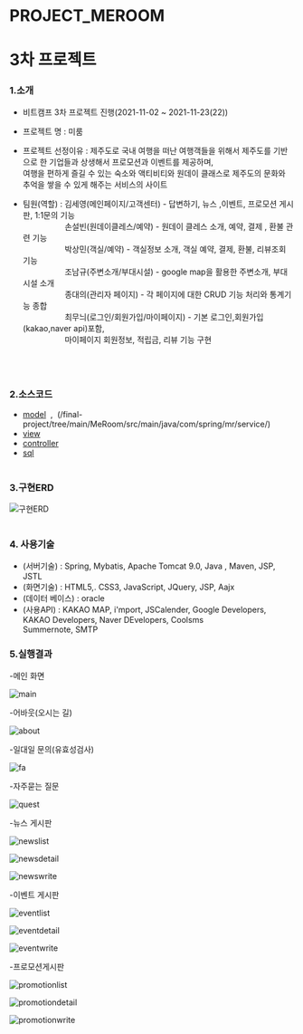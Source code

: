 # PROJECT_MEROOM
# 3차 프로젝트
### 1.소개
   - 비트캠프 3차 프로젝트 진행(2021-11-02 ~ 2021-11-23(22))
   - 프로젝트 명 : 미룸
   - 프로젝트 선정이유 : 제주도로 국내 여행을 떠난 여행객들을 위해서 제주도를 기반으로 한 기업들과 상생해서 프로모션과 이벤트를 제공하며,<br>
   여행을 편하게 즐길 수 있는 숙소와 액티비티와 원데이 클래스로 제주도의 문화와 추억을 쌓을 수 있게 해주는 서비스의 사이트

   - 팀원(역할) :  김세영(메인페이지/고객센터) - 답변하기, 뉴스 ,이벤트, 프로모션 게시판, 1:1문의 기능<br>
　　　　　&nbsp;손설빈(원데이클레스/예약) - 원데이 클레스 소개, 예약, 결제 , 환불 관련 기능<br>
　　　　　&nbsp;박상민(객실/예약) - 객실정보 소개, 객실 예약, 결제, 환불, 리뷰조회 기능 <br>
　　　　　&nbsp;조남규(주변소개/부대시설) - google map을 활용한 주변소개, 부대시설 소개 <br>
　　　　　&nbsp;종대의(관리자 페이지) - 각 페이지에 대한 CRUD 기능 처리와 통계기능 종합 <br>
　　　　　&nbsp;최무늬(로그인/회원가입/마이페이지) - 기본 로그인,회원가입(kakao,naver api)포함,<br>
　　　　　&nbsp;마이페이지 회원정보, 적립금, 리뷰 기능 구현<br>         
<br><br>               
### 2.소스코드
  * [model](/final-project/tree/main/MeRoom/src/main/java/com/spring/mr/vo/) &nbsp;,&nbsp; (/final-project/tree/main/MeRoom/src/main/java/com/spring/mr/service/)
  * [view](/final-project/tree/main/MeRoom/src/main/webapp/views/)
  * [controller](/final-project/tree/main/MeRoom/src/main/java/com/spring/mr/controller/)
  * [sql](/final-project/tree/main/MeRoom/sql/)
<br><br>
### 3.구현ERD
![구현ERD](https://user-images.githubusercontent.com/68181461/138590422-93e5e9f0-af55-49e2-a067-eeaf578b758a.png)
<br><br>

### 4. 사용기술
  * (서버기술) : Spring, Mybatis, Apache Tomcat 9.0, Java , Maven, JSP, JSTL
  * (화면기술) : HTML5,. CSS3, JavaScript, JQuery, JSP, Aajx
  * (데이터 베이스) : oracle
  * (사용API) : KAKAO MAP, i'mport, JSCalender, Google Developers, KAKAO Developers, Naver DEvelopers, Coolsms<br>
          Summernote, SMTP 
### 5.실행결과

-메인 화면

![main](https://user-images.githubusercontent.com/87887586/143540958-6ddf2789-5a81-4c57-8c3f-9132f4cd1368.gif)

-어바웃(오시는 길)

![about](https://user-images.githubusercontent.com/87887586/143541512-5b6998ff-e535-4220-a61a-b028a04f520b.gif)

-일대일 문의(유효성검사)

![fa](https://user-images.githubusercontent.com/87887586/143542069-4e73413e-4bee-47fa-88c5-85a763f893bf.gif)

-자주묻는 질문

![quest](https://user-images.githubusercontent.com/87887586/143542928-fe5858d7-399a-4493-89b1-1013ea0ceafa.gif)


-뉴스 게시판

![newslist](https://user-images.githubusercontent.com/87887586/143544451-bea743c7-09e2-485d-9a5b-a12ff8871342.png)

![newsdetail](https://user-images.githubusercontent.com/87887586/143544460-987c56b1-d211-4c4f-ac59-2cd6b797834d.png)

![newswrite](https://user-images.githubusercontent.com/87887586/143544467-b9c7e965-0dc1-474d-a98f-b123afa2734c.png)


-이벤트 게시판

![eventlist](https://user-images.githubusercontent.com/87887586/143544613-fc2a3d86-9c2d-4fd9-b43a-36edcab2da93.png)

![eventdetail](https://user-images.githubusercontent.com/87887586/143544622-985dbac6-b863-4935-8a0e-f4842695ce7f.png)

![eventwrite]( https://user-images.githubusercontent.com/87887586/143544648-1e967c99-bd3f-4b93-991d-d85770fccfad.png)


-프로모션게시판

![promotionlist](https://user-images.githubusercontent.com/87887586/143544738-056f39b1-6a3e-4cfa-be46-f07357a1de5c.png)

![promotiondetail](https://user-images.githubusercontent.com/87887586/143544760-47705177-5be6-4968-a94a-b73f746e9bc2.png)

![promotionwrite](https://user-images.githubusercontent.com/87887586/143544767-74895acb-2251-49b1-800c-a87ae29cfb43.png)
